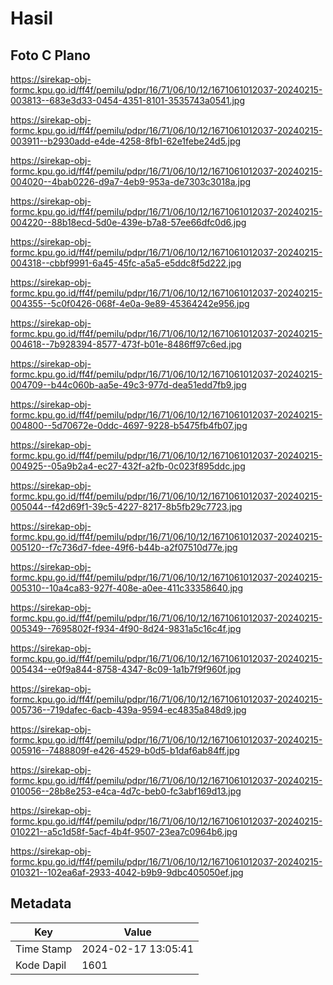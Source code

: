 # Hasil

## Foto C Plano

https://sirekap-obj-formc.kpu.go.id/ff4f/pemilu/pdpr/16/71/06/10/12/1671061012037-20240215-003813--683e3d33-0454-4351-8101-3535743a0541.jpg

https://sirekap-obj-formc.kpu.go.id/ff4f/pemilu/pdpr/16/71/06/10/12/1671061012037-20240215-003911--b2930add-e4de-4258-8fb1-62e1febe24d5.jpg

https://sirekap-obj-formc.kpu.go.id/ff4f/pemilu/pdpr/16/71/06/10/12/1671061012037-20240215-004020--4bab0226-d9a7-4eb9-953a-de7303c3018a.jpg

https://sirekap-obj-formc.kpu.go.id/ff4f/pemilu/pdpr/16/71/06/10/12/1671061012037-20240215-004220--88b18ecd-5d0e-439e-b7a8-57ee66dfc0d6.jpg

https://sirekap-obj-formc.kpu.go.id/ff4f/pemilu/pdpr/16/71/06/10/12/1671061012037-20240215-004318--cbbf9991-6a45-45fc-a5a5-e5ddc8f5d222.jpg

https://sirekap-obj-formc.kpu.go.id/ff4f/pemilu/pdpr/16/71/06/10/12/1671061012037-20240215-004355--5c0f0426-068f-4e0a-9e89-45364242e956.jpg

https://sirekap-obj-formc.kpu.go.id/ff4f/pemilu/pdpr/16/71/06/10/12/1671061012037-20240215-004618--7b928394-8577-473f-b01e-8486ff97c6ed.jpg

https://sirekap-obj-formc.kpu.go.id/ff4f/pemilu/pdpr/16/71/06/10/12/1671061012037-20240215-004709--b44c060b-aa5e-49c3-977d-dea51edd7fb9.jpg

https://sirekap-obj-formc.kpu.go.id/ff4f/pemilu/pdpr/16/71/06/10/12/1671061012037-20240215-004800--5d70672e-0ddc-4697-9228-b5475fb4fb07.jpg

https://sirekap-obj-formc.kpu.go.id/ff4f/pemilu/pdpr/16/71/06/10/12/1671061012037-20240215-004925--05a9b2a4-ec27-432f-a2fb-0c023f895ddc.jpg

https://sirekap-obj-formc.kpu.go.id/ff4f/pemilu/pdpr/16/71/06/10/12/1671061012037-20240215-005044--f42d69f1-39c5-4227-8217-8b5fb29c7723.jpg

https://sirekap-obj-formc.kpu.go.id/ff4f/pemilu/pdpr/16/71/06/10/12/1671061012037-20240215-005120--f7c736d7-fdee-49f6-b44b-a2f07510d77e.jpg

https://sirekap-obj-formc.kpu.go.id/ff4f/pemilu/pdpr/16/71/06/10/12/1671061012037-20240215-005310--10a4ca83-927f-408e-a0ee-411c33358640.jpg

https://sirekap-obj-formc.kpu.go.id/ff4f/pemilu/pdpr/16/71/06/10/12/1671061012037-20240215-005349--7695802f-f934-4f90-8d24-9831a5c16c4f.jpg

https://sirekap-obj-formc.kpu.go.id/ff4f/pemilu/pdpr/16/71/06/10/12/1671061012037-20240215-005434--e0f9a844-8758-4347-8c09-1a1b7f9f960f.jpg

https://sirekap-obj-formc.kpu.go.id/ff4f/pemilu/pdpr/16/71/06/10/12/1671061012037-20240215-005736--719dafec-6acb-439a-9594-ec4835a848d9.jpg

https://sirekap-obj-formc.kpu.go.id/ff4f/pemilu/pdpr/16/71/06/10/12/1671061012037-20240215-005916--7488809f-e426-4529-b0d5-b1daf6ab84ff.jpg

https://sirekap-obj-formc.kpu.go.id/ff4f/pemilu/pdpr/16/71/06/10/12/1671061012037-20240215-010056--28b8e253-e4ca-4d7c-beb0-fc3abf169d13.jpg

https://sirekap-obj-formc.kpu.go.id/ff4f/pemilu/pdpr/16/71/06/10/12/1671061012037-20240215-010221--a5c1d58f-5acf-4b4f-9507-23ea7c0964b6.jpg

https://sirekap-obj-formc.kpu.go.id/ff4f/pemilu/pdpr/16/71/06/10/12/1671061012037-20240215-010321--102ea6af-2933-4042-b9b9-9dbc405050ef.jpg


## Metadata

| Key        | Value               |
| ---------- | ------------------- |
| Time Stamp | 2024-02-17 13:05:41 |
| Kode Dapil | 1601                |



